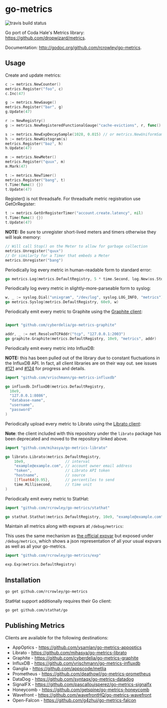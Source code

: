 go-metrics
==========

![travis build status](https://travis-ci.org/rcrowley/go-metrics.svg?branch=master)

Go port of Coda Hale's Metrics library: <https://github.com/dropwizard/metrics>.

Documentation: <http://godoc.org/github.com/rcrowley/go-metrics>.

Usage
-----

Create and update metrics:

```go
c := metrics.NewCounter()
metrics.Register("foo", c)
c.Inc(47)

g := metrics.NewGauge()
metrics.Register("bar", g)
g.Update(47)

r := NewRegistry()
g := metrics.NewRegisteredFunctionalGauge("cache-evictions", r, func() int64 { return cache.getEvictionsCount() })

s := metrics.NewExpDecaySample(1028, 0.015) // or metrics.NewUniformSample(1028)
h := metrics.NewHistogram(s)
metrics.Register("baz", h)
h.Update(47)

m := metrics.NewMeter()
metrics.Register("quux", m)
m.Mark(47)

t := metrics.NewTimer()
metrics.Register("bang", t)
t.Time(func() {})
t.Update(47)
```

Register() is not threadsafe. For threadsafe metric registration use
GetOrRegister:

```go
t := metrics.GetOrRegisterTimer("account.create.latency", nil)
t.Time(func() {})
t.Update(47)
```

**NOTE:** Be sure to unregister short-lived meters and timers otherwise they will
leak memory:

```go
// Will call Stop() on the Meter to allow for garbage collection
metrics.Unregister("quux")
// Or similarly for a Timer that embeds a Meter
metrics.Unregister("bang")
```

Periodically log every metric in human-readable form to standard error:

```go
go metrics.Log(metrics.DefaultRegistry, 5 * time.Second, log.New(os.Stderr, "metrics: ", log.Lmicroseconds))
```

Periodically log every metric in slightly-more-parseable form to syslog:

```go
w, _ := syslog.Dial("unixgram", "/dev/log", syslog.LOG_INFO, "metrics")
go metrics.Syslog(metrics.DefaultRegistry, 60e9, w)
```

Periodically emit every metric to Graphite using the [Graphite client](https://github.com/cyberdelia/go-metrics-graphite):

```go

import "github.com/cyberdelia/go-metrics-graphite"

addr, _ := net.ResolveTCPAddr("tcp", "127.0.0.1:2003")
go graphite.Graphite(metrics.DefaultRegistry, 10e9, "metrics", addr)
```

Periodically emit every metric into InfluxDB:

**NOTE:** this has been pulled out of the library due to constant fluctuations
in the InfluxDB API. In fact, all client libraries are on their way out. see
issues [#121](https://github.com/rcrowley/go-metrics/issues/121) and
[#124](https://github.com/rcrowley/go-metrics/issues/124) for progress and details.

```go
import "github.com/vrischmann/go-metrics-influxdb"

go influxdb.InfluxDB(metrics.DefaultRegistry,
  10e9, 
  "127.0.0.1:8086", 
  "database-name", 
  "username", 
  "password"
)
```

Periodically upload every metric to Librato using the [Librato client](https://github.com/mihasya/go-metrics-librato):

**Note**: the client included with this repository under the `librato` package
has been deprecated and moved to the repository linked above.

```go
import "github.com/mihasya/go-metrics-librato"

go librato.Librato(metrics.DefaultRegistry,
    10e9,                  // interval
    "example@example.com", // account owner email address
    "token",               // Librato API token
    "hostname",            // source
    []float64{0.95},       // percentiles to send
    time.Millisecond,      // time unit
)
```

Periodically emit every metric to StatHat:

```go
import "github.com/rcrowley/go-metrics/stathat"

go stathat.Stathat(metrics.DefaultRegistry, 10e9, "example@example.com")
```

Maintain all metrics along with expvars at `/debug/metrics`:

This uses the same mechanism as [the official expvar](http://golang.org/pkg/expvar/)
but exposed under `/debug/metrics`, which shows a json representation of all your usual expvars
as well as all your go-metrics.


```go
import "github.com/rcrowley/go-metrics/exp"

exp.Exp(metrics.DefaultRegistry)
```

Installation
------------

```sh
go get github.com/rcrowley/go-metrics
```

StatHat support additionally requires their Go client:

```sh
go get github.com/stathat/go
```

Publishing Metrics
------------------

Clients are available for the following destinations:

* AppOptics - https://github.com/ysamlan/go-metrics-appoptics
* Librato - https://github.com/mihasya/go-metrics-librato
* Graphite - https://github.com/cyberdelia/go-metrics-graphite
* InfluxDB - https://github.com/vrischmann/go-metrics-influxdb
* Ganglia - https://github.com/appscode/metlia
* Prometheus - https://github.com/deathowl/go-metrics-prometheus
* DataDog - https://github.com/syntaqx/go-metrics-datadog
* SignalFX - https://github.com/pascallouisperez/go-metrics-signalfx
* Honeycomb - https://github.com/getspine/go-metrics-honeycomb
* Wavefront - https://github.com/wavefrontHQ/go-metrics-wavefront
* Open-Falcon - https://github.com/g4zhuj/go-metrics-falcon


